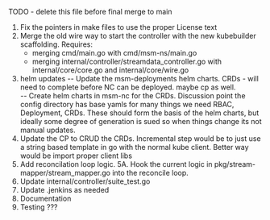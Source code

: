 TODO - delete this file before final merge to main


1. Fix the pointers in make files to use the proper License text
2. Merge the old wire way to start the controller with the new
kubebuilder scaffolding.  Requires: 
   -  merging cmd/main.go with cmd/msm-ns/main.go
   -  merging internal/controller/streamdata_controller.go with internal/core/core.go and internal/core/wire.go
3. helm updates
   -- Update the msm-deployments helm charts.  CRDs - will need to complete 
before NC can be deployed. maybe cp as well.  
   -- Create helm charts in msm-nc for the CRDs.  Discussion point the config
directory has base yamls for many things we need RBAC, Deployment, CRDs.  These
should form the basis of the helm charts,  but ideally some degree of generation is sued so when things change its not manual updates.  
4. Update the CP to CRUD the CRDs. Incremental
step would be to just use a string based template in go with the normal
kube client. Better way would be import proper client libs
5. Add reconcilation loop logic.
5A. Hook the current logic in pkg/stream-mapper/stream_mapper.go into the 
reconcile loop.
6. Update internal/controller/suite_test.go
7. Update .jenkins as needed
8. Documentation 
9. Testing ???

